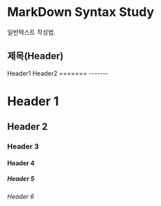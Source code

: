 
# MarkDown Syntax Study
일반텍스트 작성법.
## 제목(Header)

Header1           Header2
=======           -------

# Header 1      
## Header 2    
### Header 3             
#### Header 4
##### Header 5
###### Header 6
